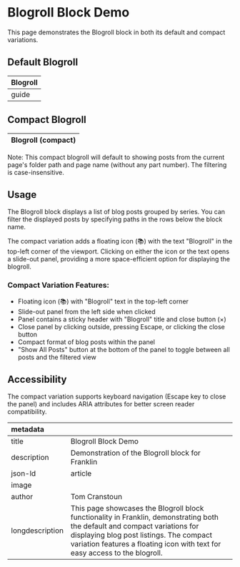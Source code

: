 # Blogroll Block Demo

This page demonstrates the Blogroll block in both its default and compact variations.

## Default Blogroll

| Blogroll |
| :---- |
| guide |

## Compact Blogroll

| Blogroll (compact) |
| :---- |

Note: This compact blogroll will default to showing posts from the current page's folder path and page name (without any part number). The filtering is case-insensitive.

## Usage

The Blogroll block displays a list of blog posts grouped by series. You can filter the displayed posts by specifying paths in the rows below the block name.

The compact variation adds a floating icon (📚) with the text "Blogroll" in the top-left corner of the viewport. Clicking on either the icon or the text opens a slide-out panel, providing a more space-efficient option for displaying the blogroll.

### Compact Variation Features:

- Floating icon (📚) with "Blogroll" text in the top-left corner  
- Slide-out panel from the left side when clicked  
- Panel contains a sticky header with "Blogroll" title and close button (×)  
- Close panel by clicking outside, pressing Escape, or clicking the close button  
- Compact format of blog posts within the panel  
- "Show All Posts" button at the bottom of the panel to toggle between all posts and the filtered view

## Accessibility

The compact variation supports keyboard navigation (Escape key to close the panel) and includes ARIA attributes for better screen reader compatibility.

| metadata |  |
| :---- | :---- |
| title | Blogroll Block Demo |
| description | Demonstration of the Blogroll block for Franklin |
| json-ld | article |
| image |  |
| author | Tom Cranstoun |
| longdescription | This page showcases the Blogroll block functionality in Franklin, demonstrating both the default and compact variations for displaying blog post listings. The compact variation features a floating icon with text for easy access to the blogroll. |
